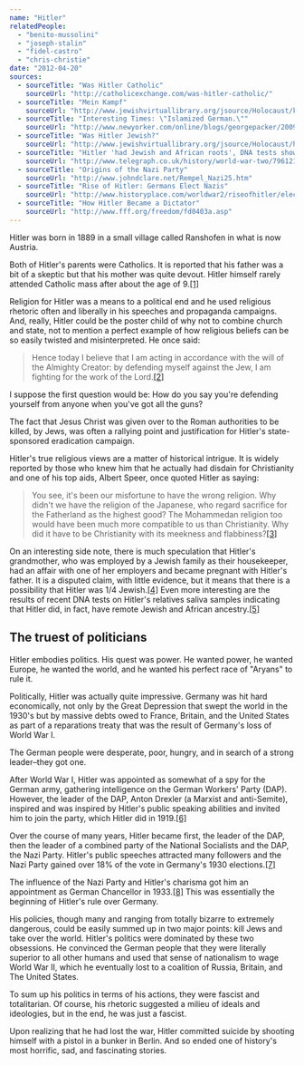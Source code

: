 ```yaml
---
name: "Hitler"
relatedPeople:
  - "benito-mussolini"
  - "joseph-stalin"
  - "fidel-castro"
  - "chris-christie"
date: "2012-04-20"
sources:
  - sourceTitle: "Was Hitler Catholic"
    sourceUrl: "http://catholicexchange.com/was-hitler-catholic/"
  - sourceTitle: "Mein Kampf"
    sourceUrl: "http://www.jewishvirtuallibrary.org/jsource/Holocaust/kampf.html"
  - sourceTitle: "Interesting Times: \"Islamized German.\""
    sourceUrl: "http://www.newyorker.com/online/blogs/georgepacker/2009/10/islamized-germans.html"
  - sourceTitle: "Was Hitler Jewish?"
    sourceUrl: "http://www.jewishvirtuallibrary.org/jsource/Holocaust/hitlerjew.html"
  - sourceTitle: "Hitler 'had Jewish and African roots', DNA tests show."
    sourceUrl: "http://www.telegraph.co.uk/history/world-war-two/7961211/Hitler-had-Jewish-and-African-roots-DNA-tests-show.html"
  - sourceTitle: "Origins of the Nazi Party"
    sourceUrl: "http://www.johndclare.net/Rempel_Nazi25.htm"
  - sourceTitle: "Rise of Hitler: Germans Elect Nazis"
    sourceUrl: "http://www.historyplace.com/worldwar2/riseofhitler/elect.htm"
  - sourceTitle: "How Hitler Became a Dictator"
    sourceUrl: "http://www.fff.org/freedom/fd0403a.asp"
---
```


Hitler was born in 1889 in a small village called Ranshofen in what is now Austria.

Both of Hitler's parents were Catholics. It is reported that his father was a bit of a skeptic but that his mother was quite devout. Hitler himself rarely attended Catholic mass after about the age of 9.<a class="source-citation" href="http://catholicexchange.com/was-hitler-catholic/" title="Was Hitler Catholic">[1]</a>

Religion for Hitler was a means to a political end and he used religious rhetoric often and liberally in his speeches and propaganda campaigns. And, really, Hitler could be the poster child of why not to combine church and state, not to mention a perfect example of how religious beliefs can be so easily twisted and misinterpreted. He once said:

>Hence today I believe that I am acting in accordance with the will of the Almighty Creator: by defending myself against the Jew, I am fighting for the work of the Lord.<a class="source-citation" href="http://www.jewishvirtuallibrary.org/jsource/Holocaust/kampf.html" title="Mein Kampf">[2]</a>

I suppose the first question would be: How do you say you're defending yourself from anyone when you've got all the guns?

The fact that Jesus Christ was given over to the Roman authorities to be killed, by Jews, was often a rallying point and justification for Hitler's state-sponsored eradication campaign.

Hitler's true religious views are a matter of historical intrigue. It is widely reported by those who knew him that he actually had disdain for Christianity and one of his top aids, Albert Speer, once quoted Hitler as saying:

>You see, it's been our misfortune to have the wrong religion. Why didn't we have the religion of the Japanese, who regard sacrifice for the Fatherland as the highest good? The Mohammedan religion too would have been much more compatible to us than Christianity. Why did it have to be Christianity with its meekness and flabbiness?<a class="source-citation" href="http://www.newyorker.com/online/blogs/georgepacker/2009/10/islamized-germans.html" title="Interesting Times: &quot;Islamized German.&quot;">[3]</a>

On an interesting side note, there is much speculation that Hitler's grandmother, who was employed by a Jewish family as their housekeeper, had an affair with one of her employers and became pregnant with Hitler's father. It is a disputed claim, with little evidence, but it means that there is a possibility that Hitler was 1/4 Jewish.<a class="source-citation" href="http://www.jewishvirtuallibrary.org/jsource/Holocaust/hitlerjew.html" title="Was Hitler Jewish?">[4]</a> Even more interesting are the results of recent DNA tests on Hitler's relatives saliva samples indicating that Hitler did, in fact, have remote Jewish and African ancestry.<a class="source-citation" href="http://www.telegraph.co.uk/history/world-war-two/7961211/Hitler-had-Jewish-and-African-roots-DNA-tests-show.html" title="Hitler &apos;had Jewish and African roots&apos;, DNA tests show.">[5]</a>

## The truest of politicians

Hitler embodies politics. His quest was power. He wanted power, he wanted Europe, he wanted the world, and he wanted his perfect race of "Aryans" to rule it.

Politically, Hitler was actually quite impressive. Germany was hit hard economically, not only by the Great Depression that swept the world in the 1930's but by massive debts owed to France, Britain, and the United States as part of a reparations treaty that was the result of Germany's loss of World War I.

The German people were desperate, poor, hungry, and in search of a strong leader–they got one.

After World War I, Hitler was appointed as somewhat of a spy for the German army, gathering intelligence on the German Workers' Party (DAP). However, the leader of the DAP, Anton Drexler (a Marxist and anti-Semite), inspired and was inspired by Hitler's public speaking abilities and invited him to join the party, which Hitler did in 1919.<a class="source-citation" href="http://www.johndclare.net/Rempel_Nazi25.htm" title="Origins of the Nazi Party">[6]</a>

Over the course of many years, Hitler became first, the leader of the DAP, then the leader of a combined party of the National Socialists and the DAP, the Nazi Party. Hitler's public speeches attracted many followers and the Nazi Party gained over 18% of the vote in Germany's 1930 elections.<a class="source-citation" href="http://www.historyplace.com/worldwar2/riseofhitler/elect.htm" title="Rise of Hitler: Germans Elect Nazis">[7]</a>

The influence of the Nazi Party and Hitler's charisma got him an appointment as German Chancellor in 1933.<a class="source-citation" href="http://www.fff.org/freedom/fd0403a.asp" title="How Hitler Became a Dictator">[8]</a> This was essentially the beginning of Hitler's rule over Germany.

His policies, though many and ranging from totally bizarre to extremely dangerous, could be easily summed up in two major points: kill Jews and take over the world. Hitler's politics were dominated by these two obsessions. He convinced the German people that they were literally superior to all other humans and used that sense of nationalism to wage World War II, which he eventually lost to a coalition of Russia, Britain, and The United States.

To sum up his politics in terms of his actions, they were fascist and totalitarian. Of course, his rhetoric suggested a milieu of ideals and ideologies, but in the end, he was just a fascist.

Upon realizing that he had lost the war, Hitler committed suicide by shooting himself with a pistol in a bunker in Berlin. And so ended one of history's most horrific, sad, and fascinating stories.
